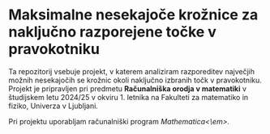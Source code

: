 # Maksimalne nesekajoče krožnice za naključno razporejene točke v pravokotniku
Ta repozitorij vsebuje projekt, v katerem analiziram razporeditev največjih možnih nesekajočih se krožnic okoli naključno izbranih točk v pravokotniku. Projekt je pripravljen pri predmetu **Računalniška orodja v matematiki** v študijskem letu 2024/25 v okviru 1. letnika na Fakulteti za matematiko in fiziko, Univerza v Ljubljani.

Pri projektu uporabljam računalniški program <em>Mathematica<\em>.
